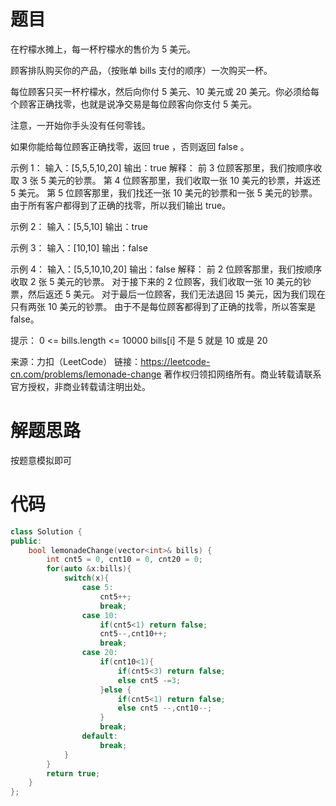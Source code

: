 # 题目

在柠檬水摊上，每一杯柠檬水的售价为 5 美元。

顾客排队购买你的产品，（按账单 bills 支付的顺序）一次购买一杯。

每位顾客只买一杯柠檬水，然后向你付 5 美元、10 美元或 20 美元。你必须给每个顾客正确找零，也就是说净交易是每位顾客向你支付 5 美元。

注意，一开始你手头没有任何零钱。

如果你能给每位顾客正确找零，返回 true ，否则返回 false 。

示例 1：
输入：[5,5,5,10,20]
输出：true
解释：
前 3 位顾客那里，我们按顺序收取 3 张 5 美元的钞票。
第 4 位顾客那里，我们收取一张 10 美元的钞票，并返还 5 美元。
第 5 位顾客那里，我们找还一张 10 美元的钞票和一张 5 美元的钞票。
由于所有客户都得到了正确的找零，所以我们输出 true。

示例 2：
输入：[5,5,10]
输出：true

示例 3：
输入：[10,10]
输出：false

示例 4：
输入：[5,5,10,10,20]
输出：false
解释：
前 2 位顾客那里，我们按顺序收取 2 张 5 美元的钞票。
对于接下来的 2 位顾客，我们收取一张 10 美元的钞票，然后返还 5 美元。
对于最后一位顾客，我们无法退回 15 美元，因为我们现在只有两张 10 美元的钞票。
由于不是每位顾客都得到了正确的找零，所以答案是 false。

提示：
0 <= bills.length <= 10000
bills[i] 不是 5 就是 10 或是 20 

来源：力扣（LeetCode）
链接：https://leetcode-cn.com/problems/lemonade-change
著作权归领扣网络所有。商业转载请联系官方授权，非商业转载请注明出处。

# 解题思路

按题意模拟即可

# 代码

```c++
class Solution {
public:
    bool lemonadeChange(vector<int>& bills) {
        int cnt5 = 0, cnt10 = 0, cnt20 = 0;
        for(auto &x:bills){
            switch(x){
                case 5:
                    cnt5++;
                    break;
                case 10:
                    if(cnt5<1) return false;
                    cnt5--,cnt10++;
                    break;
                case 20:
                    if(cnt10<1){
                        if(cnt5<3) return false;
                        else cnt5 -=3;
                    }else {
                        if(cnt5<1) return false;
                        else cnt5 --,cnt10--;
                    }
                    break;
                default:
                    break;
            }      
        }
        return true;
    }
};
```

